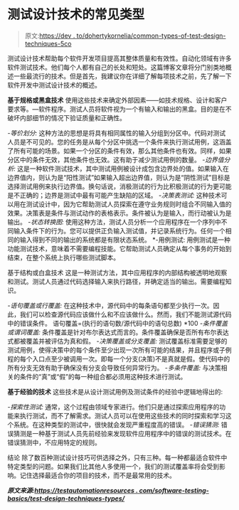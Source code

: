 # 测试设计技术的常见类型

> 原文:[https://dev . to/dohertykornelia/common-types-of-test-design-techniques-5co](https://dev.to/dohertykornelia/common-types-of-test-design-techniques--5co)

测试设计技术帮助每个软件开发项目提高其整体质量和有效性。自动化领域有许多软件测试技术。他们每个人都有自己的长处和短处。这篇博客文章将分门别类地概述一些最流行的技术。但是首先，我建议你在详细了解每项技术之前，先了解一下软件开发中测试设计技术的概述。

**基于规格或黑盒技术**
使用这些技术来确定外部因素——如技术规格、设计和客户要求等。—软件程序。测试人员将软件视为一个有输入和输出的黑盒。目的是在不破坏内部细节的情况下验证质量和正确性。

*-等价划分:*
这种方法的思想是将具有相同属性的输入分组到分区中。代码对测试人员是不可见的。您的任务是从每个分区中挑选一个条件来执行测试用例，这涵盖了所有可能的场景。如果一个分区的条件有效，那么其他条件也有效。同样，如果分区中的条件无效，其他条件也无效。这有助于减少测试用例的数量。
*-边界值分析:*
这是一种软件测试技术，其中测试用例被设计成包含边界处的值。如果输入在边界值内，则认为是“阳性测试”如果输入超出边界值，则认为是“阴性测试”目标是选择测试用例来执行边界值。换句话说，消极测试的行为比积极测试的行为更可能是不正确的；边界是测试中最有可能产生缺陷的区域。
*-决策表测试:*
这种技术可以用在测试设计中，因为它帮助测试人员探索在遵守业务规则时组合不同输入值的效果。决策表是条件与测试动作的表格表示。条件被认为是输入，而行动被认为是输出。
*-状态转换图:*
使用这种方法，测试人员分析一个应用程序在一个序列中不同输入条件下的行为。您可以提供正负输入测试值，并记录系统行为。任何一个相同的输入得到不同的输出的系统都是有限状态系统。
*-用例测试:
用例测试是一种功能测试技术，意味着不需要编程技能。它帮助测试人员确定从每个事务的开始到结束，在整个系统上执行哪些测试脚本。

基于结构或白盒技术
这是一种测试方法，其中应用程序的内部结构被透明地观察和测试。测试人员通过代码选择输入来执行路径，并确定适当的输出。需要编程知识。

*-语句覆盖或行覆盖:*
在这种技术中，源代码中的每条语句都至少执行一次。因此，我们可以检查源代码应该做什么和不应该做什么。然而，我们不能测试源代码中的错误条件。
语句覆盖=(执行的语句数/源代码中的语句总数) *100
*-条件覆盖或谓词覆盖:*
条件覆盖是针对布尔表达式而言的。条件覆盖确保是否所有布尔表达式都被覆盖并被评估为真和假。
*-决策覆盖或分支覆盖:*
测试覆盖标准需要足够的测试用例，使得决策中的每个条件至少出现一次所有可能的结果，并且程序或子例程的每个入口点至少被调用一次。即每一个分支(决策)不是真就是假。使代码中的所有分支无效有助于确保没有分支会导致任何异常行为。
*-多条件覆盖:*
与决策相关的条件的“真”或“假”的每一种组合都必须用这种技术进行测试。

**基于经验的技术**
这些技术是从设计测试用例及测试条件的经验中逻辑地得出的:

*-探索性测试:*
通常，这个过程由领域专家进行。他们只是通过探索应用程序的功能来执行测试，而不了解需求。测试人员可以在使用这些技术的同时探索和学习这个系统。在这种类型的测试中，很快就会发现严重程度高的错误。
*-错误猜测:*
错误猜测是一种基于测试人员先前经验来发现软件应用程序中的错误的测试技术。在错误猜测中，不应用特定的规则。

结论
除了数百种测试设计技巧可供选择之外，只有三种。每一种都最适合软件中特定类型的问题。如果我们比其他人多使用一个，我们的测试覆盖率将会受到影响。记住选择最适合你的项目的技术，而不是最常用的技术。

***原文来源:[https://testautomationresources . com/software-testing-basics/test-design-techniques-types/](https://testautomationresources.com/software-testing-basics/test-design-techniques-types/)***
